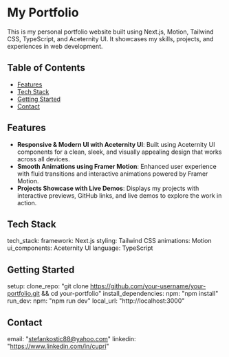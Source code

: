 # My Portfolio

This is my personal portfolio website built using Next.js, Motion, Tailwind CSS, TypeScript, and Aceternity UI.
It showcases my skills, projects, and experiences in web development.

## Table of Contents

- [Features](#features)
- [Tech Stack](#tech-stack)
- [Getting Started](#getting-started)
- [Contact](#contact)

## Features

- **Responsive & Modern UI with Aceternity UI**: Built using Aceternity UI components for a clean, sleek, and visually appealing design that works across all devices.
- **Smooth Animations using Framer Motion**: Enhanced user experience with fluid transitions and interactive animations powered by Framer Motion.
- **Projects Showcase with Live Demos**: Displays my projects with interactive previews, GitHub links, and live demos to explore the work in action.

## Tech Stack

tech_stack:
framework: Next.js
styling: Tailwind CSS
animations: Motion
ui_components: Aceternity UI
language: TypeScript

## Getting Started

setup:
clone_repo: "git clone https://github.com/your-username/your-portfolio.git && cd your-portfolio"
install_dependencies:
npm: "npm install"
run_dev:
npm: "npm run dev"
local_url: "http://localhost:3000"

## Contact

email: "stefankostic88@yahoo.com"
linkedin: "https://www.linkedin.com/in/cupri"
